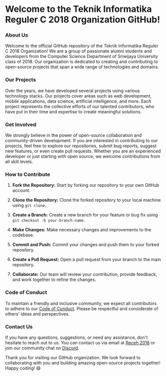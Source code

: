 # Welcome to the Teknik Informatika Reguler C 2018 Organization GitHub!

### About Us

Welcome to the official GitHub repository of the Teknik Informatika Reguler C 2018 Organization! We are a group of passionate alumni students and developers from the Computer Science Department of Sriwijaya University class of 2018. Our organization is dedicated to creating and contributing to open-source projects that span a wide range of technologies and domains.

### Our Projects

Over the years, we have developed several projects using various technology stacks. Our projects cover areas such as web development, mobile applications, data science, artificial intelligence, and more. Each project represents the collective efforts of our talented contributors, who have put in their time and expertise to create meaningful solutions.

### Get Involved

We strongly believe in the power of open-source collaboration and community-driven development. If you are interested in contributing to our projects, feel free to explore our repositories, submit bug reports, suggest new features, or even create pull requests. Whether you are an experienced developer or just starting with open source, we welcome contributions from all skill levels.

### How to Contribute

1. **Fork the Repository:** Start by forking our repository to your own GitHub account.

2. **Clone the Repository:** Clone the forked repository to your local machine using `git clone`.

3. **Create a Branch:** Create a new branch for your feature or bug fix using `git checkout -b your-branch-name`.

4. **Make Changes:** Make necessary changes and improvements to the codebase.

5. **Commit and Push:** Commit your changes and push them to your forked repository.

6. **Create a Pull Request:** Open a pull request from your branch to the main repository.

7. **Collaborate:** Our team will review your contribution, provide feedback, and work together to refine the changes.

### Code of Conduct

To maintain a friendly and inclusive community, we expect all contributors to adhere to our [Code of Conduct](https://example.com/path/to/code-of-conduct). Please be respectful and considerate of others' ideas and perspectives.

### Contact Us

If you have any questions, suggestions, or need any assistance, don't hesitate to reach out to us. You can contact us via email at [Receh 2018](mailto:muhammadsholeh.dev@gmail.com) or join our community chat on [Discord](https://discord.gg/NQaqE2f3c4).

Thank you for visiting our GitHub organization. We look forward to collaborating with you and building amazing open-source projects together! Happy coding! 😄
